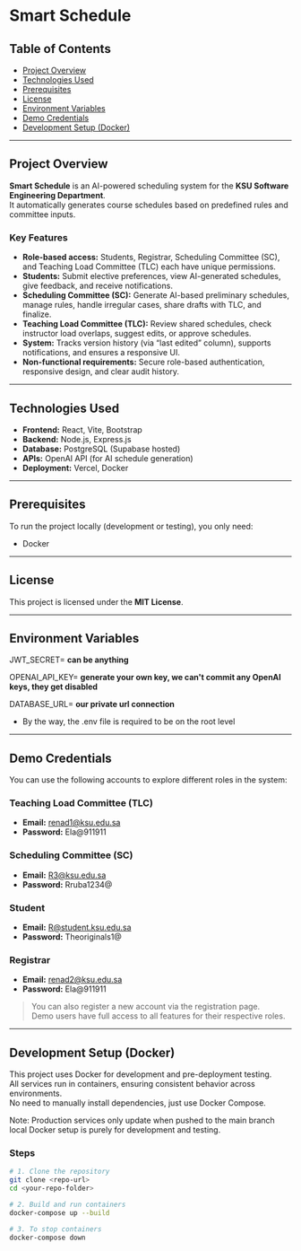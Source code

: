 # Smart Schedule

## Table of Contents
- [Project Overview](#project-overview)
- [Technologies Used](#technologies-used)
- [Prerequisites](#prerequisites)
- [License](#license)
- [Environment Variables](#environment-variables)
- [Demo Credentials](#demo-credentials)
- [Development Setup (Docker)](#development-setup-docker)



---

## Project Overview

**Smart Schedule** is an AI-powered scheduling system for the **KSU Software Engineering Department**.  
It automatically generates course schedules based on predefined rules and committee inputs.

### Key Features
- **Role-based access:** Students, Registrar, Scheduling Committee (SC), and Teaching Load Committee (TLC) each have unique permissions.  
- **Students:** Submit elective preferences, view AI-generated schedules, give feedback, and receive notifications.  
- **Scheduling Committee (SC):** Generate AI-based preliminary schedules, manage rules, handle irregular cases, share drafts with TLC, and finalize.  
- **Teaching Load Committee (TLC):** Review shared schedules, check instructor load overlaps, suggest edits, or approve schedules.  
- **System:** Tracks version history (via “last edited” column), supports notifications, and ensures a responsive UI.  
- **Non-functional requirements:** Secure role-based authentication, responsive design, and clear audit history.

---

## Technologies Used
- **Frontend:** React, Vite, Bootstrap  
- **Backend:** Node.js, Express.js  
- **Database:** PostgreSQL (Supabase hosted)  
- **APIs:** OpenAI API (for AI schedule generation)  
- **Deployment:** Vercel, Docker 

---

## Prerequisites

To run the project locally (development or testing), you only need:

- Docker


---

## License

This project is licensed under the **MIT License**.

---


## Environment Variables

JWT_SECRET= **can be anything**


OPENAI_API_KEY= **generate your own key, we can't commit any OpenAI keys, they get disabled**


DATABASE_URL= **our private url connection**

- By the way, the .env file is required to be on the root level
---

## Demo Credentials

You can use the following accounts to explore different roles in the system:

### Teaching Load Committee (TLC)
- **Email:** renad1@ksu.edu.sa  
- **Password:** Ela@911911  

### Scheduling Committee (SC)
- **Email:** R3@ksu.edu.sa  
- **Password:** Rruba1234@  

### Student
- **Email:** R@student.ksu.edu.sa  
- **Password:** Theoriginals1@  

### Registrar
- **Email:** renad2@ksu.edu.sa  
- **Password:** Ela@911911  

> You can also register a new account via the registration page.  
> Demo users have full access to all features for their respective roles.
> 
---

## Development Setup (Docker)

This project uses Docker for development and pre-deployment testing.  
All services run in containers, ensuring consistent behavior across environments.  
No need to manually install dependencies, just use Docker Compose.

Note: Production services only update when pushed to the main branch
local Docker setup is purely for development and testing.

### Steps

```bash
# 1. Clone the repository
git clone <repo-url>
cd <your-repo-folder>

# 2. Build and run containers
docker-compose up --build

# 3. To stop containers
docker-compose down
